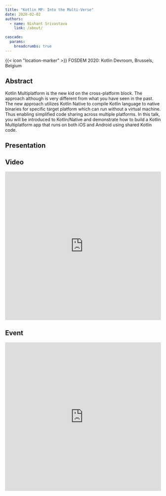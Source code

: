 ```yaml
---
title: "Kotlin MP: Into the Multi-Verse"
date: 2020-02-02
authors:
  - name: Nishant Srivastava
    link: /about/

cascade:
  params:
    breadcrumbs: true
---
```


{{< icon "location-marker" >}} FOSDEM 2020: Kotlin Devroom, Brussels, Belgium

<!--more-->

## Abstract

Kotlin Multiplatform is the new kid on the cross-platform block. The approach although is very different from what you have seen in the past. The new approach utilizes Kotlin Native to compile Kotlin language to native binaries for specific target platform which can run without a virtual machine. Thus enabling simplified code sharing across multiple platforms. In this talk, you will be introduced to Kotlin/Native and demonstrate how to build a Kotlin Multiplatform app that runs on both iOS and Android using shared Kotlin code.

## Presentation

<script async class="speakerdeck-embed" data-id="270a5408902b4ea0a3963574342f50c1" data-ratio="1.77777777777778" src="//speakerdeck.com/assets/embed.js"></script>

## Video

<iframe width="100%" height="480" src="https://video.fosdem.org/2020/UA2.118/kotlin_mp_into_the_multi_verse.webm" frameborder="0" allow="accelerometer; autoplay; encrypted-media; gyroscope; picture-in-picture" allowfullscreen></iframe>

## Event

<iframe src="https://web.archive.org/web/20200204190302/https://fosdem.org/2020/schedule/event/kotlin_mp_into_the_multi_verse/" frameborder="0" width="100%" height="480" allowfullscreen="true" mozallowfullscreen="true" webkitallowfullscreen="true"></iframe>
